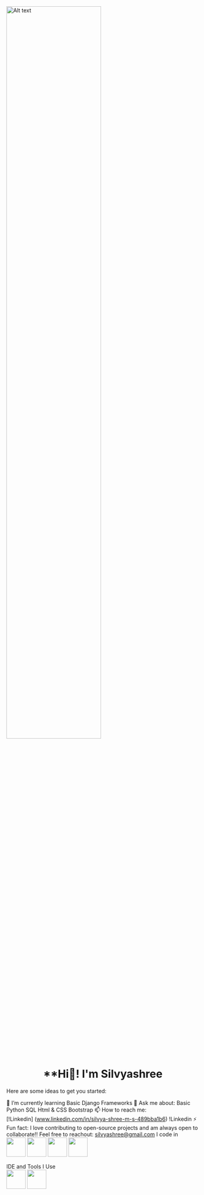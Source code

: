 <img align="center" width="70%" title="a title" alt="Alt text" src="https://cdnb.artstation.com/p/assets/images/images/028/991/999/original/anna-havrylyukh-.gif?1596125112(https://pin.it/10Saazdyz)">



<h1 align="center">**Hi👋! I'm Silvyashree</h1>
Here are some ideas to get you started:

🌱 I’m currently learning Basic Django Frameworks
💬 Ask me about:
Basic Python
SQL
Html & CSS Bootstrap
📫 How to reach me:<br>[!Linkedin] (www.linkedin.com/in/silvya-shree-m-s-489bba1b6)
!Linkedin
⚡ Fun fact: I love contributing to open-source projects and am always open to collaborate!! Feel free to reachout: silvyashree@gmail.com
I code in <br>
<img height="50" width="50" src="https://img.icons8.com/?size=100&id=lXPUSRCongH1&format=png&color=000000"/>
<img height="50" width="50" src="https://img.icons8.com/?size=100&id=20909&format=png&color=000000"/>
<img height="50" width="50" src="https://img.icons8.com/?size=100&id=21278&format=png&color=000000"/>
<img height="50" width="50" src="https://img.icons8.com/?size=100&id=UFXRpPFebwa2&format=png&color=000000"/>

IDE and Tools I Use<br>
<img height="50" width="50" src="https://code.visualstudio.com/assets/images/code-stable.png"/>
<img height="50" width="50" src="https://img.icons8.com/?size=100&id=vinpBD5oA3b4&format=png&color=000000"/>

<!---
Silvyashree/Silvyashree is a ✨ special ✨ repository because its `README.md` (this file) appears on your GitHub profile.
You can click the Preview link to take a look at your changes.
--->
